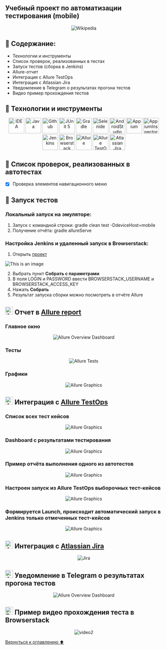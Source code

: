 ## Учебный проект по автоматизации тестирования (mobile)
<a name="Ссылка"></a>
<p align="center">
<img title="Wikipedia" src="images/screens/wiki-logo2.png">
</p>

## :maple_leaf: Содержание:

- Технологии и инструменты
- Список проверок, реализованных в тестах
- Запуск тестов (сборка в Jenkins)
- Allure-отчет
- Интеграция с Allure TestOps
- Интеграция с Atlassian Jira
- Уведомление в Telegram о результатах прогона тестов
- Видео пример прохождения тестов

## :maple_leaf: Технологии и инструменты

<p align="center">
<a href="https://www.jetbrains.com/idea/"><img src="images/logo/Idea.svg" width="50" height="50"  alt="IDEA"/></a>
<a href="https://www.java.com/"><img src="images/logo/Java.svg" width="50" height="50"  alt="Java"/></a>
<a href="https://github.com/"><img src="images/logo/GitHub.svg" width="50" height="50"  alt="Github"/></a>
<a href="https://junit.org/junit5/"><img src="images/logo/Junit5.svg" width="50" height="50"  alt="JUnit 5"/></a>
<a href="https://gradle.org/"><img src="images/logo/Gradle.svg" width="50" height="50"  alt="Gradle"/></a>
<a href="https://selenide.org/"><img src="images/logo/Selenide.svg" width="50" height="50"  alt="Selenide"/></a>
<a href="https://developer.android.com/studio/"><img src="images/logo/androidstudio.svg" width="50" height="50"  alt="AndroidStudio"/></a>
<a href="https://appium.io/"><img src="images/logo/appium.svg" width="50" height="50"  alt="Appium"/></a>
<a href="https://appium.io/"><img src="images/logo/appium-inspector.png" width="50" height="50"  alt="AppiumInspector"/></a>
<a href="https://www.jenkins.io/"><img src="images/logo/Jenkins.svg" width="50" height="50"  alt="Jenkins"/></a>
<a href="https://www.browserstack.com/"><img src="images/logo/browserstack.svg" width="50" height="50"  alt="Browserstack"/></a>
<a href="https://github.com/allure-framework/allure2"><img src="images/logo/Allure.svg" width="50" height="50"  alt="Allure"/></a>
<a href="https://qameta.io/"><img src="images/logo/Allure_TO.svg" width="50" height="50"  alt="Allure TestOps"/></a>
<a href="https://www.atlassian.com/ru/software/jira"><img src="images/logo/jira-logo.svg" width="50" height="50"  alt="Atlassian Jira"/></a>
</p>

## :maple_leaf: Список проверок, реализованных в автотестах

- [x] Проверка элементов навигационного меню


## :maple_leaf: Запуск тестов

###  Локальный запуск на эмуляторе:
1. Запуск с командной строки: gradle clean test -DdeviceHost=mobile
2. Получение отчёта: gradle allureServe

###  Настройка Jenkins и удаленный запуск в Browserstack:
1. Открыть <a target="_blank" href="https://jenkins.autotests.cloud/job/C16-NazilyaMullagildina_mobile-tests/">проект</a>

![This is an image](/images/screens/mobile-Jenk-Sobrat-negat.png)

2. Выбрать пункт **Собрать с параметрами**
3. В поля LOGIN и PASSWORD ввести BROWSERSTACK_USERNAME и BROWSERSTACK_ACCESS_KEY
4. Нажать **Собрать**
5. Результат запуска сборки можно посмотреть в отчёте Allure

## <img src="images/logo/Allure.svg" width="25" height="25"  alt="Allure"/></a> Отчет в <a target="_blank" href="https://jenkins.autotests.cloud/job/C16-NazilyaMullagildina_mobile-tests/10/allure/">Allure report</a>

###  Главное окно
<p align="center">
<img title="Allure Overview Dashboard" src="images/screens/mobile-allure-main.png">
</p>


###  Тесты
<p align="center">
<img title="Allure Tests" src="images/screens/mobile-allure-suites.png">
</p>

###  Графики
<p align="center">
<img title="Allure Graphics" src="images/screens/mobile-allure-graph.png">
</p>

## <img src="images/logo/Allure_TO.svg" width="25" height="25"  alt="Allure"/></a> Интеграция с <a target="_blank" href="https://allure.autotests.cloud/project/1893/dashboards">Allure TestOps</a>
### Cписок всех тест кейсов
<p align="center">
<img title="Allure Graphics" src="images/screens/mobile-ATO-TK.png">
</p>

### Dashboard с результатами тестирования
<p align="center">
<img title="Allure Graphics" src="images/screens/mobile-ATO-main-dashb.png">
</p>

### Пример отчёта выполнения одного из автотестов
<p align="center">
<img title="Allure Graphics" src="images/screens/mobile-ATO-TK-sample.png">
</p>


### Настроен запуск из Allure TestOps выборочных тест-кейсов
<p align="center">
<img title="Allure Graphics" src="images/screens/mobile-run2-TK.png">
</p>

### Формируется Launch, происходит автоматический запуск в Jenkins только отмеченных тест-кейсов
<p align="center">
<img title="Allure Graphics" src="images/screens/mobile-run2-launch.png">
</p>

## <img src="images/logo/jira-logo.svg" width="25" height="25"  alt="Allure"/></a> Интеграция с <a target="_blank" href="https://jira.autotests.cloud/browse/HOMEWORK-541">Atlassian Jira</a>
<p align="center">
<img title="Jira" src="images/screens/mobile-Jira.png">
</p>

## <img src="images/logo/Telegram.svg" width="25" height="25"  alt="Allure"/></a> Уведомление в Telegram о результатах прогона тестов

<p align="center">
<img title="Allure Overview Dashboard" src="images/screens/mobile-telegram.png" >
</p>

## <img src="images/logo/browserstack.svg" width="25" height="25"  alt="Browserstack"/></a> Пример видео прохождения теста в Browserstack
<p align="center">
<img title="Browserstack Video" src="images/video/video-br-share.gif"alt="video2">
</p>

[Вернуться к оглавлению ⬆](#Ссылка)
